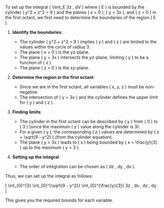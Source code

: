 To set up the integral \( \iiint_E 3z \, dV \) where \( E \) is bounded by the cylinder \( y^2 + z^2 = 9 \) and the planes \( x = 0 \), \( y = 3x \), and \( z = 0 \) in the first octant, we first need to determine the boundaries of the region \( E \).

1. **Identify the boundaries**:
   - The cylinder \( y^2 + z^2 = 9 \) implies \( y \) and \( z \) are limited to the values within the circle of radius 3.
   - The plane \( x = 0 \) is the yz-plane.
   - The plane \( y = 3x \) intersects the yz-plane, limiting \( y \) to be a function of \( x \).
   - The plane \( z = 0 \) is the xy-plane.

2. **Determine the region in the first octant**:
   - Since we are in the first octant, all variables \( x, y, z \) must be non-negative.
   - The intersection of \( y = 3x \) and the cylinder defines the upper limit for \( y \) and \( z \).

3. **Finding limits**:
   - The cylinder in the first octant can be described by \( y \) from \( 0 \) to \( 3 \) (since the maximum \( y \) value along the cylinder is 3).
   - For a given \( y \), the corresponding \( z \) values are determined by \( z = \sqrt{9 - y^2} \) (from the cylinder equation).
   - The plane \( y = 3x \) leads to \( x \) being bounded by \( x = \frac{y}{3} \) up to the maximum \( y = 3 \).

4. **Setting up the integral**:
   - The order of integration can be chosen as \( dz \, dy \, dx \).

Thus, we can set up the integral as follows:

\[
\int_{0}^{3} \int_{0}^{\sqrt{9 - y^2}} \int_{0}^{\frac{y}{3}} 3z \, dx \, dz \, dy.
\]

This gives you the required bounds for each variable.
